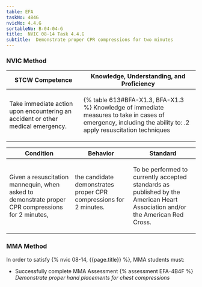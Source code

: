 ```yaml
---
table: EFA
taskNo: 4B4G
nvicNo: 4.4.G 
sortableNo: B-04-04-G
title:  NVIC 08-14 Task 4.4.G
subtitle:  Demonstrate proper CPR compressions for two minutes
---
```






### NVIC Method

<a style="display:none;" onclick="togglevisibility('nvic_methods')" >Show NVIC method.</a>

<div id='nvic_methods' class='show'>

<table>
<thead>
<tr>
<th class='forty'> STCW Competence </th>
<th class='sixty'> Knowledge, Understanding, and Proficiency </th>
</tr>
</thead>

<tbody>
<tr><td markdown='1'>

Take immediate action upon encountering an accident or other medical emergency.

</td><td markdown='1'>

{% table 613#BFA-X1.3, BFA-X1.3 %} Knowledge of immediate measures to take in cases of emergency, including the ability to:
.2  apply resuscitation techniques

</td></tr>


</tbody>
</table>


<table>
<thead>
<tr><th class='twenty'>  Condition </th><th class='twenty'> Behavior </th><th  class='sixty'>Standard </th></tr>
</thead>
<tbody >



<tr><td markdown='1'>

Given a resuscitation mannequin, when asked to demonstrate proper CPR compressions for 2 minutes,

</td><td markdown='1'>

the candidate demonstrates proper CPR compressions for 2 minutes.

<br>

<div class="tooltip" markdown='1'>



</div>


</td><td markdown='1'>

To be performed to currently accepted standards as published by the American Heart Association and/or the American Red Cross.

</td></tr>
</tbody>
</table>
</div>


### MMA Method

In order to satisfy  {% nvic 08-14, {{page.title}}  %}, MMA students must:

* Successfully complete MMA Assessment {% assessment EFA-4B4F %} *Demonstrate proper hand placements for chest compressions*